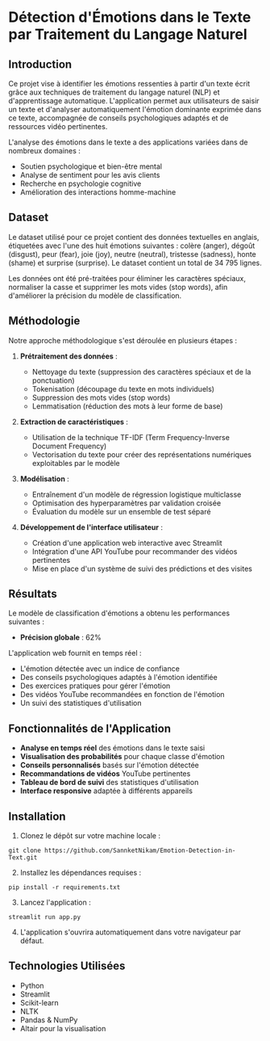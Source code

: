 # Détection d'Émotions dans le Texte par Traitement du Langage Naturel

## Introduction

Ce projet vise à identifier les émotions ressenties à partir d'un texte écrit grâce aux techniques de traitement du langage naturel (NLP) et d'apprentissage automatique. L'application permet aux utilisateurs de saisir un texte et d'analyser automatiquement l'émotion dominante exprimée dans ce texte, accompagnée de conseils psychologiques adaptés et de ressources vidéo pertinentes.

L'analyse des émotions dans le texte a des applications variées dans de nombreux domaines :

- Soutien psychologique et bien-être mental
- Analyse de sentiment pour les avis clients
- Recherche en psychologie cognitive
- Amélioration des interactions homme-machine

## Dataset

Le dataset utilisé pour ce projet contient des données textuelles en anglais, étiquetées avec l'une des huit émotions suivantes : colère (anger), dégoût (disgust), peur (fear), joie (joy), neutre (neutral), tristesse (sadness), honte (shame) et surprise (surprise). Le dataset contient un total de 34 795 lignes.

Les données ont été pré-traitées pour éliminer les caractères spéciaux, normaliser la casse et supprimer les mots vides (stop words), afin d'améliorer la précision du modèle de classification.

## Méthodologie

Notre approche méthodologique s'est déroulée en plusieurs étapes :

1. **Prétraitement des données** :

   - Nettoyage du texte (suppression des caractères spéciaux et de la ponctuation)
   - Tokenisation (découpage du texte en mots individuels)
   - Suppression des mots vides (stop words)
   - Lemmatisation (réduction des mots à leur forme de base)

2. **Extraction de caractéristiques** :

   - Utilisation de la technique TF-IDF (Term Frequency-Inverse Document Frequency)
   - Vectorisation du texte pour créer des représentations numériques exploitables par le modèle

3. **Modélisation** :

   - Entraînement d'un modèle de régression logistique multiclasse
   - Optimisation des hyperparamètres par validation croisée
   - Évaluation du modèle sur un ensemble de test séparé

4. **Développement de l'interface utilisateur** :
   - Création d'une application web interactive avec Streamlit
   - Intégration d'une API YouTube pour recommander des vidéos pertinentes
   - Mise en place d'un système de suivi des prédictions et des visites

## Résultats

Le modèle de classification d'émotions a obtenu les performances suivantes :

- **Précision globale** : 62%

L'application web fournit en temps réel :

- L'émotion détectée avec un indice de confiance
- Des conseils psychologiques adaptés à l'émotion identifiée
- Des exercices pratiques pour gérer l'émotion
- Des vidéos YouTube recommandées en fonction de l'émotion
- Un suivi des statistiques d'utilisation

## Fonctionnalités de l'Application

- **Analyse en temps réel** des émotions dans le texte saisi
- **Visualisation des probabilités** pour chaque classe d'émotion
- **Conseils personnalisés** basés sur l'émotion détectée
- **Recommandations de vidéos** YouTube pertinentes
- **Tableau de bord de suivi** des statistiques d'utilisation
- **Interface responsive** adaptée à différents appareils

## Installation

1. Clonez le dépôt sur votre machine locale :

```
git clone https://github.com/SannketNikam/Emotion-Detection-in-Text.git
```

2. Installez les dépendances requises :

```
pip install -r requirements.txt
```

3. Lancez l'application :

```
streamlit run app.py
```

4. L'application s'ouvrira automatiquement dans votre navigateur par défaut.

## Technologies Utilisées

- Python
- Streamlit
- Scikit-learn
- NLTK
- Pandas & NumPy
- Altair pour la visualisation
